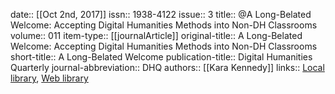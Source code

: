 date:: [[Oct 2nd, 2017]]
issn:: 1938-4122
issue:: 3
title:: @A Long-Belated Welcome: Accepting Digital Humanities Methods into Non-DH Classrooms
volume:: 011
item-type:: [[journalArticle]]
original-title:: A Long-Belated Welcome: Accepting Digital Humanities Methods into Non-DH Classrooms
short-title:: A Long-Belated Welcome
publication-title:: Digital Humanities Quarterly
journal-abbreviation:: DHQ
authors:: [[Kara Kennedy]]
links:: [Local library](zotero://select/groups/2386895/items/253TSWG2), [Web library](https://www.zotero.org/groups/2386895/items/253TSWG2)
